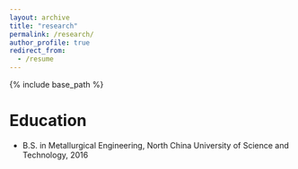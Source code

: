 ```yaml
---
layout: archive
title: "research"
permalink: /research/
author_profile: true
redirect_from:
  - /resume
---
```


{% include base_path %}

Education
======
* B.S. in Metallurgical Engineering, North China University of Science and Technology, 2016
